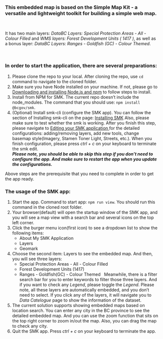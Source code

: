 ### This embedded map is based on the Simple Map Kit - a versatile and lightweight toolkit for building a simple web map.  
&nbsp;  

It has two main layers: *DataBC Layers: Special Protection Areas - All - Colour Filled* and *WMS layers: Forest Development Units ( 1417 )*, as well as a bonus layer: *DataBC Layers: Ranges - Goldfish (GC) - Colour Themed*.

&nbsp;

### In order to start the application, there are several preparations:  
1. Please clone the repo to your local. After cloning the repo, use `cd` command to navigate to the cloned folder.  
2. Make sure you have Node installed on your machine. If not, please go to [Downloading and installing Node.js and npm](https://docs.npmjs.com/downloading-and-installing-node-js-and-npm) to follow steps to install.  
3. Install from NPM for SMK. The current repo doesn’t include the node_modules. The command that you should use: `npm install @bcgov/smk`.  
4. (Optional) Install smk-cli (configure the SMK app). You can follow the section of Installing smk-cli on the page: [Installing SMK](https://bcgov.github.io/smk/docs/installation) Also, please make sure to test whether the smk is working. After you finish this step, please navigate to [Editing your SMK application
](https://bcgov.github.io/smk-cli/edit-an-app.html) for the detailed configurations: adding/removing layers, add new tools, change basemap style(Imagery, Stamen Toner Light, Streets, etc.). When you finish configuration, please press *ctrl + c* on your keyboard to terminate the smk edit.  
***Please note, you should be able to skip this step if you don’t need to configure the app. And make sure to restart the app when you update the configurations.***  

Above steps are the prerequisite that you need to complete in order to get the app ready.  
### The usage of the SMK app:  
1. Start the app. Command to start app: `npm run view`. You should run this command in the cloned root folder.  
2. Your browser(default) will open the startup window of the SMK app, and you will see a map view with a search bar and several icons on the top left corner.  
3. Click the burger menu icon(first icon) to see a dropdown list to show the following items:  
    * About My SMK Application  
    * Layers  
    * Geomark
4. Choose the second item: Layers to see the embedded map. And then, you will see three layers:
   * Special Protection Areas - All - Colour Filled
   * Forest Development Units (1417)
   * Ranges - Goldfish(GC) - Colour Themed
&nbsp;
Meanwhile, there is a filter search bar for you to enter keywords to filter those three layers. And if you want to check any *Legend*, please toggle the *Legend*. Please note, all these layers are automatically embedded, and you don’t need to select. If you click any of the layers, it will navigate you to *Data Catelogue* page to show the information of the dataset.  
5. The current solution supports showing embedded maps based on location search. You can enter any city in the BC province to see the detailed embedded map. And you can use the zoom function that sits on the top right corner to zoom in/out the map. Also, you can drag the map to check any city.  
6. Quit the SMK app. Press *ctrl + c* on your keyboard to terminate the app.

